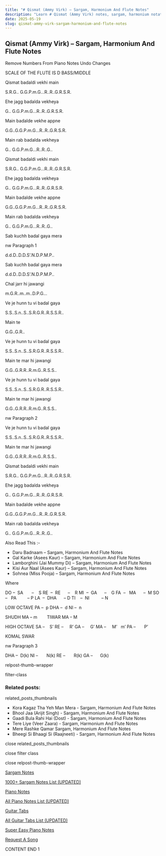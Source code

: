 ```yaml
---
title: "# Qismat (Ammy Virk) – Sargam, Harmonium And Flute Notes"
description: "Learn # Qismat (Ammy Virk) notes, sargam, harmonium notations and flute notes. Easy step-by-step tutorial for beginners."
date: 2025-05-19
slug: qismat-ammy-virk-sargam-harmonium-and-flute-notes
---
```


## Qismat (Ammy Virk) – Sargam, Harmonium And Flute Notes

Remove Numbers From Piano Notes
Undo Changes

SCALE OF THE FLUTE IS D BASS/MIDDLE

Qismat badaldi vekhi main

S.R.G.. G.G.P.m.G…R..R..G.R.S.R.

Ehe jagg badalda vekheya

G.. G.G.P.m.G…R..R..G.R.S.R.

Main badalde vekhe appne

G.G..G.G.P.m.G…R..R..G.R.S.R.

Main rab badalda vekheya

G.. G.G.P.m.G…R..R..G..

Qismat badaldi vekhi main

S.R.G.. G.G.P.m.G…R..R..G.R.S.R.

Ehe jagg badalda vekheya

G.. G.G.P.m.G…R..R..G.R.S.R.

Main badalde vekhe appne

G.G..G.G.P.m.G…R..R..G.R.S.R.

Main rab badalda vekheya

G.. G.G.P.m.G…R..R..G..

Sab kuchh badal gaya mera

nw Paragraph 1

d.d.D..D.D.S’.N.D.P.M.P..

Sab kuchh badal gaya mera

d.d.D..D.D.S’.N.D.P.M.P..

Chal jarr hi jawangi

m.G.R..m..m..D.P.G…

Ve je hunn tu vi badal gaya

S.S..S.n..S..S.R.G.R..R.S.S.R..

Main te

G.G..G.R..

Ve je hunn tu vi badal gaya

S.S..S.n..S..S.R.G.R..R.S.S.R..

Main te mar hi jawangi

G.G..G.R.R..R.m.G..R.S.S..

Ve je hunn tu vi badal gaya

S.S..S.n..S..S.R.G.R..R.S.S.R..

Main te mar hi jawangi

G.G..G.R.R..R.m.G..R.S.S..

nw Paragraph 2

Ve je hunn tu vi badal gaya

S.S..S.n..S..S.R.G.R..R.S.S.R..

Main te mar hi jawangi

G.G..G.R.R..R.m.G..R.S.S..

Qismat badaldi vekhi main

S.R.G.. G.G.P.m.G…R..R..G.R.S.R.

Ehe jagg badalda vekheya

G.. G.G.P.m.G…R..R..G.R.S.R.

Main badalde vekhe appne

G.G..G.G.P.m.G…R..R..G.R.S.R.

Main rab badalda vekheya

G.. G.G.P.m.G…R..R..G..

Also Read This :-

* Daru Badnaam – Sargam, Harmonium And Flute Notes
* Gal Karke (Asees Kaur) – Sargam, Harmonium And Flute Notes
* Lamborghini (Jai Mummy Di) – Sargam, Harmonium And Flute Notes
* Kisi Aur Naal (Asees Kaur) – Sargam, Harmonium And Flute Notes
* Sohnea (Miss Pooja) – Sargam, Harmonium And Flute Notes

Where

DO –  SA       –    S
RE  –  RE      –    R
MI  –  GA      –    G
FA  –   MA      –  M
SO  –   PA         – P
LA  –  DHA      – D
TI    –  NI          – N

LOW OCTAVE
PA –  p
DHA –  d
NI –  n

SHUDH MA – m        TIWAR MA – M

HIGH OCTAVE
SA –    S’
RE –     R’
GA –     G’
MA –     M’   m’
PA –       P’

KOMAL SWAR

nw Paragraph 3

DHA –  D(k)
NI –       N(k)
RE –       R(k)
GA –      G(k)

relpost-thumb-wrapper

filter-class

### Related posts:

related_posts_thumbnails

* Kora Kagaz Tha Yeh Man Mera - Sargam, Harmonium And Flute Notes
* Bhool Jaa (Arijit Singh) - Sargam, Harmonium And Flute Notes
* Gaadi Bula Rahi Hai (Dost) - Sargam, Harmonium And Flute Notes
* Tere Liye (Veer Zaara) - Sargam, Harmonium And Flute Notes
* Mere Rashke Qamar Sargam, Harmonium And Flute Notes
* Bheegi Si Bhaagi Si (Raajneeti) - Sargam, Harmonium And Flute Notes

close related_posts_thumbnails

close filter class

close relpost-thumb-wrapper

[Sargam Notes](/sargam-notes.html)

[1000+ Sargam Notes List (UPDATED)](/all-songs-list-sargam-notes.html)

[Piano Notes](/piano-notes.html)

[All Piano Notes List (UPDATED)](/all-songs-list-piano-notes.html)

[Guitar Tabs](/guitar-tabs.html)

[All Guitar Tabs List (UPDATED)](/all-songs-list-guitar-tabs.html)

[Super Easy Piano Notes](https://studywall.in/)

[Request A Song](/request-a-song.html)

CONTENT END 1

